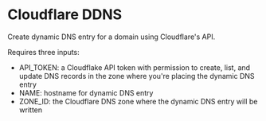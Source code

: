 # Cloudflare DDNS

Create dynamic DNS entry for a domain using Cloudflare's API.

Requires three inputs:

* API_TOKEN: a Cloudflake API token with permission to create, list, and update DNS records in the zone where you're placing the dynamic DNS entry
* NAME: hostname for dynamic DNS entry
* ZONE_ID: the Cloudflare DNS zone where the dynamic DNS entry will be written
